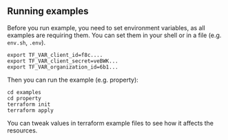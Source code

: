 ## Running examples

Before you run example, you need to set environment variables, as all examples
are requiring them. You can set them in your shell or in a file (e.g. `env.sh`, `.env`).

```shell
export TF_VAR_client_id=f8c....
export TF_VAR_client_secret=veBWK...
export TF_VAR_organization_id=6b1...
```

Then you can run the example (e.g. property):

```shell
cd examples
cd property
terraform init
terraform apply
```

You can tweak values in terraform example files to see how it affects the resources.

